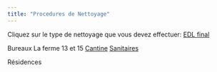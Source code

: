 ```yaml
---
title: "Procedures de Nettoyage"
---
```


Cliquez sur le type de nettoyage que vous devez effectuer:
[EDL final](notes/nettoyage/types%20de%20nettoyage/nettoyagePourEDLFinal.md)


Bureaux
La ferme 13 et 15
[Cantine](notes/formation/P_NettoyageCantine.md)
[Sanitaires](notes/nettoyage/P_Sanitaires.md)

Résidences